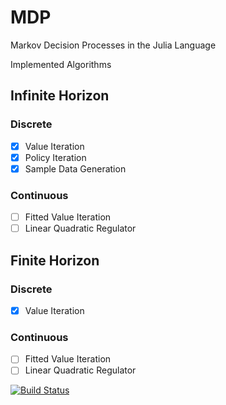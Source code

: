 # MDP

Markov Decision Processes in the Julia Language

Implemented Algorithms

## Infinite Horizon
### Discrete
- [x] Value Iteration
- [x] Policy Iteration
- [x] Sample Data Generation

### Continuous
- [ ] Fitted Value Iteration
- [ ] Linear Quadratic Regulator

## Finite Horizon
### Discrete
- [x] Value Iteration

### Continuous
- [ ] Fitted Value Iteration
- [ ] Linear Quadratic Regulator

[![Build Status](https://travis-ci.org/cpritcha/MDP.jl.png)](https://travis-ci.org/cpritcha/MDP.jl)
